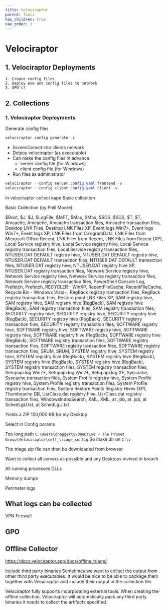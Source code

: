 ```yaml
---
title: Velociraptor
parent: Tools
has_children: true
nav_order: 3
---
```


# Velociraptor

## 1. Velociraptor Deployments
    1. Create config files
    2. Deploy exe and config files to network
    3. GPO's?


## 2. Collections




### 1. Velociraptor Deployments

Generate config files
```PowerShell
velociraptor config generate -i
```

- ScreenConect into clients network
- Delpoy velociraptor (as executable)
- Can make the config files in advance
    - server config file (for Windows)
    - client config file (for Windows)
- Run files as administrator 

```PowerShell
velociraptor --config server.config.yaml frontend -v
velociraptor --config client.config.yaml client -v

```

In velociraptor collect kape Basic collection

Basic Collection (by Phill Moore): 

$Boot, $J, $J, $LogFile, $MFT, $Max, $Max, $SDS, $SDS, $T, $T, Amcache, Amcache, Amcache transaction files, Amcache transaction files, Desktop LNK Files, Desktop LNK Files XP, Event logs Win7+, Event logs Win7+, Event logs XP, LNK Files from C:rogramData, LNK Files from Microsoft Office Recent, LNK Files from Recent, LNK Files from Recent (XP), Local Service registry hive, Local Service registry hive, Local Service registry transaction files, Local Service registry transaction files, NTUSER.DAT DEFAULT registry hive, NTUSER.DAT DEFAULT registry hive, NTUSER.DAT DEFAULT transaction files, NTUSER.DAT DEFAULT transaction files, NTUSER.DAT registry hive, NTUSER.DAT registry hive XP, NTUSER.DAT registry transaction files, Network Service registry hive, Network Service registry hive, Network Service registry transaction files, Network Service registry transaction files, PowerShell Console Log, Prefetch, Prefetch, RECYCLER - WinXP, RecentFileCache, RecentFileCache, Recycle Bin - Windows Vista+, RegBack registry transaction files, RegBack registry transaction files, Restore point LNK Files XP, SAM registry hive, SAM registry hive, SAM registry hive (RegBack), SAM registry hive (RegBack), SAM registry transaction files, SAM registry transaction files, SECURITY registry hive, SECURITY registry hive, SECURITY registry hive (RegBack), SECURITY registry hive (RegBack), SECURITY registry transaction files, SECURITY registry transaction files, SOFTWARE registry hive, SOFTWARE registry hive, SOFTWARE registry hive, SOFTWARE registry hive, SOFTWARE registry hive (RegBack), SOFTWARE registry hive (RegBack), SOFTWARE registry transaction files, SOFTWARE registry transaction files, SOFTWARE registry transaction files, SOFTWARE registry transaction files, SRUM, SRUM, SYSTEM registry hive, SYSTEM registry hive, SYSTEM registry hive (RegBack), SYSTEM registry hive (RegBack), SYSTEM registry hive (RegBack), SYSTEM registry hive (RegBack), SYSTEM registry transaction files, SYSTEM registry transaction files, Setupapi.log Win7+, Setupapi.log Win7+, Setupapi.log XP, Syscache, Syscache transaction files, System Profile registry hive, System Profile registry hive, System Profile registry transaction files, System Profile registry transaction files, System Restore Points Registry Hives (XP), Thumbcache DB, UsrClass.dat registry hive, UsrClass.dat registry transaction files, WindowsIndexSearch, XML, XML, at .job, at .job, at SchedLgU.txt, at SchedLgU.txt

Yields a ZIP 100,000 KB for my Desktop

Select in Config params

Too long path
`C:\Users\dhaggerty\OneDrive - The Pronet Group\Velociraptor\self_triage_config`
So make dir on `C:\v`

The triage zip file can then be downloaded from browser

Want to collect all servers as possible and any Desktops invlved in breach

All running processes DLLs

Memory dumps

Perimeter logs

## What logs can be collected 
VPN
Firewall

## GPO


## Offline Collector
https://docs.velociraptor.app/docs/offline_triage/

Include third party binaries
Sometimes we want to collect the output from other third party executables. It would be nice to be able to package them together with Velociraptor and include their output in the collection file.

Velociraptor fully supports incorporating external tools. When creating the offline collection, Velociraptor will automatically pack any third party binaries it needs to collect the artifacts specified.

